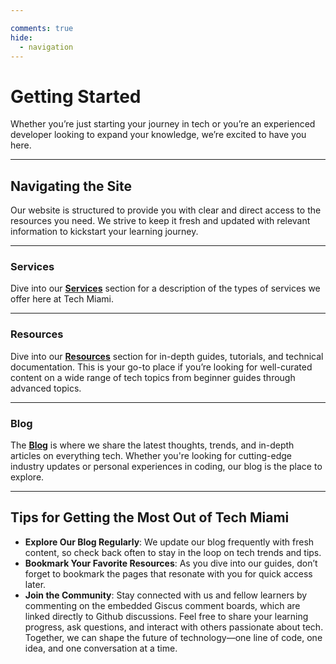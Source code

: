 ```yaml
---

comments: true
hide: 
  - navigation
---
```


# Getting Started  

Whether you’re just starting your journey in tech or you’re an experienced developer looking to expand your knowledge, we’re excited to have you here. 

---

## Navigating the Site  

Our website is structured to provide you with clear and direct access to the resources you need. We strive to keep it fresh and updated with relevant information to kickstart your learning journey.

---

### **Services**  
Dive into our [**Services**](services.md) section for a description of the types of services we offer here at Tech Miami.  

---

### **Resources**  
Dive into our [**Resources**](types-of-programming.md) section for in-depth guides, tutorials, and technical documentation. This is your go-to place if you’re looking for well-curated content on a wide range of tech topics from beginner guides through advanced topics.  

---

### **Blog**  
The [**Blog**](blog/index.md) is where we share the latest thoughts, trends, and in-depth articles on everything tech. Whether you're looking for cutting-edge industry updates or personal experiences in coding, our blog is the place to explore.  

---


## Tips for Getting the Most Out of Tech Miami  

- **Explore Our Blog Regularly**: We update our blog frequently with fresh content, so check back often to stay in the loop on tech trends and tips.  
- **Bookmark Your Favorite Resources**: As you dive into our guides, don’t forget to bookmark the pages that resonate with you for quick access later.  
- **Join the Community**: Stay connected with us and fellow learners by commenting on the embedded Giscus comment boards, which are linked directly to Github discussions. Feel free to share your learning progress, ask questions, and interact with others passionate about tech. Together, we can shape the future of technology—one line of code, one idea, and one conversation at a time.  
